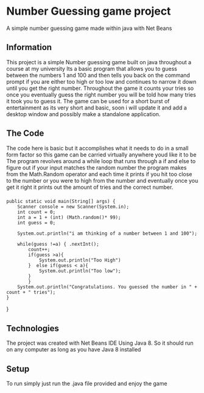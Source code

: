 # Number Guessing game project
A simple number guessing game made within java with Net Beans

## Information
This project is a simple Number guessing game built on java throughout a course at my university
Its a basic program that allows you to guess between the numbers 1 and 100 and then tells you back
on the command prompt if you are either too high or too low and continues to narrow it down until
you get the right number. Throughout the game it counts your tries so once you eventually guess
the right number you will be told how many tries it took you to guess it. The game can be used for
a short burst of entertainment as its very short and basic, soon i will update it and add a desktop window
and possibly make a standalone application.

## The Code
The code here is basic but it accomplishes what it needs to do in a small form factor so this game can be carried virtually anywhere youd like it to be
The program revolves around a while loop that runs through a if and else to figure out if your input matches the random number the program makes from the Math.Random operator and each time it prints if you hit too close to the number or you were to high from the number and eventually once you get it right it prints out the amount of tries and the correct number.
### 


    public static void main(String[] args) {
        Scanner console = new Scanner(System.in);
        int count = 0;
        int a = 1 + (int) (Math.random()* 99);
        int guess = 0;
        
        System.out.println("i am thinking of a number between 1 and 100");
        
        while(guess !=a) { .nextInt();
            count++;
            if(guess >a){
                System.out.println("Too High")
            }  else if(guess < a){
                System.out.println("Too low");
            }
            }
        System.out.println("Congratulations. You guessed the number in " + count + " tries");
    }
    
}


## Technologies
The project was created with Net Beans IDE
Using Java 8.
So it should run on any computer as long as you have Java 8 installed
## Setup
To run simply just run the .java file provided and enjoy the game
